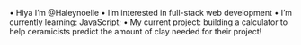 • Hiya I’m @Haleynoelle
• I’m interested in full-stack web development
• I’m currently learning: JavaScript;
• My current project: building a calculator to help 
  ceramicists predict the amount of clay needed for their project!

<!---
Haleynoelle/Haleynoelle is a ✨ special ✨ repository because its `README.md` (this file) appears on your GitHub profile.
You can click the Preview link to take a look at your changes.
--->
